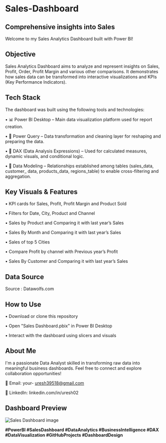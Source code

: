 # Sales-Dashboard

## Comprehensive insights into Sales
Welcome to my Sales Analytics Dashboard built with Power BI!

## Objective
Sales Analytics Dashboard aims to analyze and represent insights on Sales, Profit, Order, Profit Margin and various other comparisons. It demonstrates how sales data can be transformed into interactive visualizations and KPIs (Key Performance Indicators).

## Tech Stack
The dashboard was built using the following tools and technologies:

• 📊 Power BI Desktop – Main data visualization platform used for report creation.

• 📂 Power Query – Data transformation and cleaning layer for reshaping and preparing the data.

• 🧠 DAX (Data Analysis Expressions) – Used for calculated measures, dynamic visuals, and conditional logic.

• 📝 Data Modeling – Relationships established among tables (sales_data, customer_ data, products_data, regions_table) to enable cross-filtering and aggregation.

## Key Visuals & Features
• KPI cards for Sales, Profit, Profit Margin and Product Sold

• Filters for Date, City, Product and Channel

• Sales by Product and Comparing it with last year’s Sales

• Sales By Month and Comparing it with last year’s Sales

• Sales of top 5 Cities

• Compare Profit by channel with Previous year’s Profit

• Sales By Customer and Comparing it with last year’s Sales

## Data Source
Source : Datawolfs.com

## How to Use
• Download or clone this repository

• Open "Sales Dashboard.pbix" in Power BI Desktop

• Interact with the dashboard using slicers and visuals

## About Me
I'm a passionate Data Analyst skilled in transforming raw data into meaningful business dashboards. Feel free to connect and explore collaboration opportunities!

📧 Email: your- uresh39518@gmail.com

🔗 LinkedIn: linkedin.com/in/uresh02

## Dashboard Preview

![Sales Dashboard image](https://github.com/user-attachments/assets/0a335215-3ad2-4dea-96d3-f8d8024a6efd)

**#PowerBI #SalesDashboard #DataAnalytics #BusinessIntelligence #DAX #DataVisualization #GitHubProjects #DashboardDesign**
